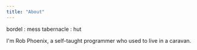 ```yaml
---
title: "About"
---
```


bordel : mess
tabernacle : hut

I'm Rob Phoenix, a self-taught programmer who used to live in a caravan.
